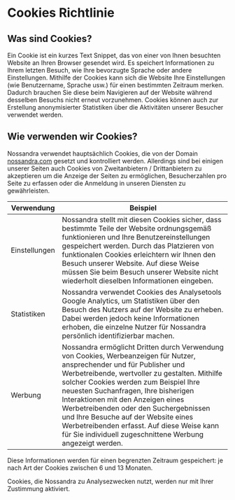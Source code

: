 # Cookies Richtlinie

## Was sind Cookies?
Ein Cookie ist ein kurzes Text Snippet, das von einer von Ihnen besuchten Website an Ihren Browser gesendet wird. Es speichert Informationen zu Ihrem letzten Besuch, wie Ihre bevorzugte Sprache oder andere Einstellungen. Mithilfe der Cookies kann sich die Website Ihre Einstellungen (wie Benutzername, Sprache usw.) für einen bestimmten Zeitraum merken. Dadurch brauchen Sie diese beim Navigieren auf der Website während desselben Besuchs nicht erneut vorzunehmen. Cookies können auch zur Erstellung anonymisierter Statistiken über die Aktivitäten unserer Besucher verwendet werden.

## Wie verwenden wir Cookies?
Nossandra verwendet hauptsächlich Cookies, die von der Domain [nossandra.com](nossandra.com) gesetzt und kontrolliert werden. Allerdings sind bei einigen unserer Seiten auch Cookies von Zweitanbietern / Drittanbietern zu akzeptieren um die Anzeige der Seiten zu ermöglichen, Besucherzahlen pro Seite zu erfassen oder die Anmeldung in unseren Diensten zu gewährleisten.

| Verwendung | Beispiel |
| --- | --- |
| Einstellungen | Nossandra stellt mit diesen Cookies sicher, dass bestimmte Teile der Website ordnungsgemäß funktionieren und Ihre Benutzereinstellungen gespeichert werden. Durch das Platzieren von funktionalen Cookies erleichtern wir Ihnen den Besuch unserer Website. Auf diese Weise müssen Sie beim Besuch unserer Website nicht wiederholt dieselben Informationen eingeben. |
| Statistiken | Nossandra verwendet Cookies des Analysetools Google Analytics, um Statistiken über den Besuch des Nutzers auf der Website zu erheben. Dabei werden jedoch keine Informationen erhoben, die einzelne Nutzer für Nossandra persönlich identifizierbar machen. |
| Werbung | Nossandra ermöglicht Dritten durch Verwendung von Cookies, Werbeanzeigen für Nutzer, ansprechender und für Publisher und Werbetreibende, wertvoller zu gestalten. Mithilfe solcher Cookies werden zum Beispiel Ihre neuesten Suchanfragen, Ihre bisherigen Interaktionen mit den Anzeigen eines Werbetreibenden oder den Suchergebnissen und Ihre Besuche auf der Website eines Werbetreibenden erfasst. Auf diese Weise kann für Sie individuell zugeschnittene Werbung angezeigt werden. |

Diese Informationen werden für einen begrenzten Zeitraum gespeichert: je nach Art der Cookies zwischen 6 und 13 Monaten.

Cookies, die Nossandra zu Analysezwecken nutzt, werden nur mit Ihrer Zustimmung aktiviert.
